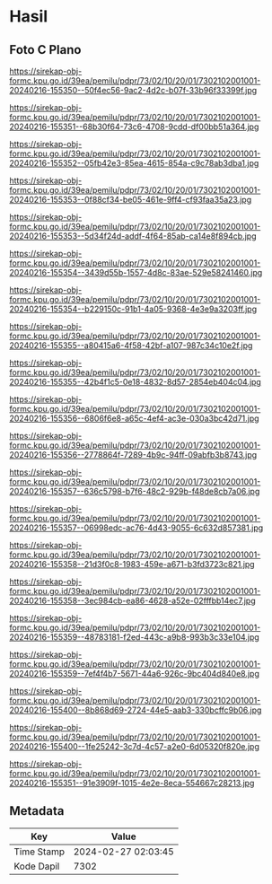# Hasil

## Foto C Plano

https://sirekap-obj-formc.kpu.go.id/39ea/pemilu/pdpr/73/02/10/20/01/7302102001001-20240216-155350--50f4ec56-9ac2-4d2c-b07f-33b96f33399f.jpg

https://sirekap-obj-formc.kpu.go.id/39ea/pemilu/pdpr/73/02/10/20/01/7302102001001-20240216-155351--68b30f64-73c6-4708-9cdd-df00bb51a364.jpg

https://sirekap-obj-formc.kpu.go.id/39ea/pemilu/pdpr/73/02/10/20/01/7302102001001-20240216-155352--05fb42e3-85ea-4615-854a-c9c78ab3dba1.jpg

https://sirekap-obj-formc.kpu.go.id/39ea/pemilu/pdpr/73/02/10/20/01/7302102001001-20240216-155353--0f88cf34-be05-461e-9ff4-cf93faa35a23.jpg

https://sirekap-obj-formc.kpu.go.id/39ea/pemilu/pdpr/73/02/10/20/01/7302102001001-20240216-155353--5d34f24d-addf-4f64-85ab-ca14e8f894cb.jpg

https://sirekap-obj-formc.kpu.go.id/39ea/pemilu/pdpr/73/02/10/20/01/7302102001001-20240216-155354--3439d55b-1557-4d8c-83ae-529e58241460.jpg

https://sirekap-obj-formc.kpu.go.id/39ea/pemilu/pdpr/73/02/10/20/01/7302102001001-20240216-155354--b229150c-91b1-4a05-9368-4e3e9a3203ff.jpg

https://sirekap-obj-formc.kpu.go.id/39ea/pemilu/pdpr/73/02/10/20/01/7302102001001-20240216-155355--a80415a6-4f58-42bf-a107-987c34c10e2f.jpg

https://sirekap-obj-formc.kpu.go.id/39ea/pemilu/pdpr/73/02/10/20/01/7302102001001-20240216-155355--42b4f1c5-0e18-4832-8d57-2854eb404c04.jpg

https://sirekap-obj-formc.kpu.go.id/39ea/pemilu/pdpr/73/02/10/20/01/7302102001001-20240216-155356--6806f6e8-a65c-4ef4-ac3e-030a3bc42d71.jpg

https://sirekap-obj-formc.kpu.go.id/39ea/pemilu/pdpr/73/02/10/20/01/7302102001001-20240216-155356--2778864f-7289-4b9c-94ff-09abfb3b8743.jpg

https://sirekap-obj-formc.kpu.go.id/39ea/pemilu/pdpr/73/02/10/20/01/7302102001001-20240216-155357--636c5798-b7f6-48c2-929b-f48de8cb7a06.jpg

https://sirekap-obj-formc.kpu.go.id/39ea/pemilu/pdpr/73/02/10/20/01/7302102001001-20240216-155357--06998edc-ac76-4d43-9055-6c632d857381.jpg

https://sirekap-obj-formc.kpu.go.id/39ea/pemilu/pdpr/73/02/10/20/01/7302102001001-20240216-155358--21d3f0c8-1983-459e-a671-b3fd3723c821.jpg

https://sirekap-obj-formc.kpu.go.id/39ea/pemilu/pdpr/73/02/10/20/01/7302102001001-20240216-155358--3ec984cb-ea86-4628-a52e-02fffbb14ec7.jpg

https://sirekap-obj-formc.kpu.go.id/39ea/pemilu/pdpr/73/02/10/20/01/7302102001001-20240216-155359--48783181-f2ed-443c-a9b8-993b3c33e104.jpg

https://sirekap-obj-formc.kpu.go.id/39ea/pemilu/pdpr/73/02/10/20/01/7302102001001-20240216-155359--7ef4f4b7-5671-44a6-926c-9bc404d840e8.jpg

https://sirekap-obj-formc.kpu.go.id/39ea/pemilu/pdpr/73/02/10/20/01/7302102001001-20240216-155400--8b868d69-2724-44e5-aab3-330bcffc9b06.jpg

https://sirekap-obj-formc.kpu.go.id/39ea/pemilu/pdpr/73/02/10/20/01/7302102001001-20240216-155400--1fe25242-3c7d-4c57-a2e0-6d05320f820e.jpg

https://sirekap-obj-formc.kpu.go.id/39ea/pemilu/pdpr/73/02/10/20/01/7302102001001-20240216-155351--91e3909f-1015-4e2e-8eca-554667c28213.jpg


## Metadata

| Key        | Value               |
| ---------- | ------------------- |
| Time Stamp | 2024-02-27 02:03:45 |
| Kode Dapil | 7302                |



